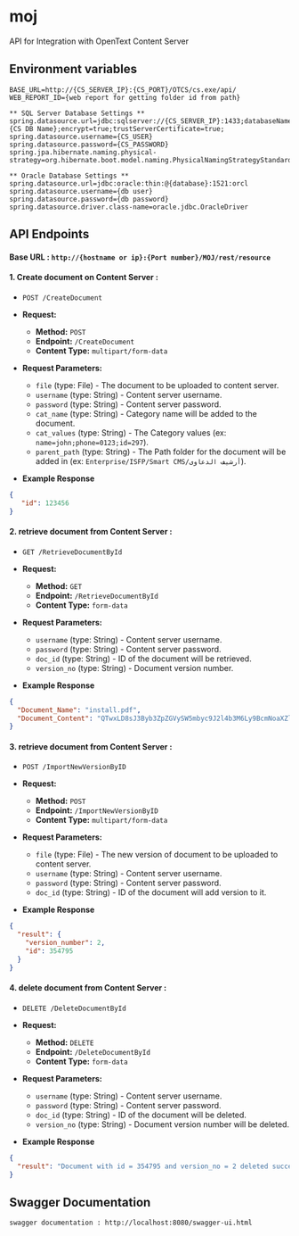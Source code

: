 # moj
API for Integration with OpenText Content Server

## Environment variables
```
BASE_URL=http://{CS_SERVER_IP}:{CS_PORT}/OTCS/cs.exe/api/
WEB_REPORT_ID={web report for getting folder id from path}

** SQL Server Database Settings **
spring.datasource.url=jdbc:sqlserver://{CS_SERVER_IP}:1433;databaseName={CS DB Name};encrypt=true;trustServerCertificate=true;
spring.datasource.username={CS_USER}
spring.datasource.password={CS_PASSWORD}
spring.jpa.hibernate.naming.physical-strategy=org.hibernate.boot.model.naming.PhysicalNamingStrategyStandardImpl

** Oracle Database Settings **
spring.datasource.url=jdbc:oracle:thin:@{database}:1521:orcl
spring.datasource.username={db user}
spring.datasource.password={db password}
spring.datasource.driver.class-name=oracle.jdbc.OracleDriver
```
## API Endpoints

#### Base URL : ``http://{hostname or ip}:{Port number}/MOJ/rest/resource``

#### 1. Create document on Content Server :
*  `POST /CreateDocument`
* **Request:**
    - **Method:** `POST`
    - **Endpoint:** `/CreateDocument`
    - **Content Type:** `multipart/form-data`

* **Request Parameters:**
    - `file` (type: File) - The document to be uploaded to content server.
    - `username` (type: String) - Content server username.
    - `password` (type: String) - Content server password.
    - `cat_name` (type: String) - Category name will be added to the document.
    - `cat_values` (type: String) - The Category values (ex: `name=john;phone=0123;id=297`).
    - `parent_path` (type: String) - The Path folder for the document will be added in (ex: `Enterprise/ISFP/Smart CMS/أرشيف الدعاوى`).
* **Example Response**
```json
{
   "id": 123456
}
```

#### 2. retrieve document from Content Server :
*  `GET /RetrieveDocumentById`
* **Request:**
    - **Method:** `GET`
    - **Endpoint:** `/RetrieveDocumentById`
    - **Content Type:** `form-data`

* **Request Parameters:**
    - `username` (type: String) - Content server username.
    - `password` (type: String) - Content server password.
    - `doc_id` (type: String) - ID of the document will be retrieved.
    - `version_no` (type: String) - Document version number.

* **Example Response**
```json
{
  "Document_Name": "install.pdf",
  "Document_Content": "QTwxLD8sJ3Byb3ZpZGVySW5mbyc9J2l4b3M6Ly9BcmNoaXZlQ2VudGVyQGFhYWFlbnV1azNmZ2d4NHV6cWFhYWlxa2FhZnVhJywnc3RvcmFnZVByb3ZpZGVyTmFtZSc9J0VudGVycHJpc2VBcmNoaXZlJywnc3ViUHJvdmlkZXJOYW1lJz0nQXJjaGl2ZVN0b3JhZ2UnPg=="
}
```

#### 3. retrieve document from Content Server :
*  `POST /ImportNewVersionByID`
* **Request:**
    - **Method:** `POST`
    - **Endpoint:** `/ImportNewVersionByID`
    - **Content Type:** `multipart/form-data`

* **Request Parameters:**
    - `file` (type: File) - The new version of document to be uploaded to content server.
    - `username` (type: String) - Content server username.
    - `password` (type: String) - Content server password.
    - `doc_id` (type: String) - ID of the document will add version to it.

* **Example Response**
```json
{
  "result": {
    "version_number": 2,
    "id": 354795
  }
}
```

#### 4. delete document from Content Server :
*  `DELETE /DeleteDocumentById`
* **Request:**
    - **Method:** `DELETE`
    - **Endpoint:** `/DeleteDocumentById`
    - **Content Type:** `form-data`

* **Request Parameters:**
    - `username` (type: String) - Content server username.
    - `password` (type: String) - Content server password.
    - `doc_id` (type: String) - ID of the document will be deleted.
    - `version_no` (type: String) - Document version number will be deleted.

* **Example Response**
```json
{
  "result": "Document with id = 354795 and version_no = 2 deleted successfully"
}
```
## Swagger Documentation
```
swagger documentation : http://localhost:8080/swagger-ui.html
```